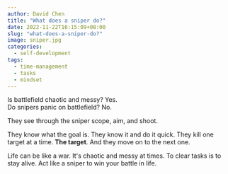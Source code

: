 ```yaml
---
author: David Chen
title: "What does a sniper do?"
date: 2022-11-22T16:15:09+08:00
slug: "what-does-a-sniper-do?"
image: sniper.jpg
categories:
  - self-development
tags:
  - time-management
  - tasks
  - mindset
---
```

Is battlefield chaotic and messy? Yes.\
Do snipers panic on battlefield? No.

They see through the sniper scope, aim, and shoot.

They know what the goal is. They know it and do it quick. They kill one target at a time. **The target**. And they move on to the next one.

Life can be like a war. It's chaotic and messy at times. To clear tasks is to stay alive. Act like a sniper to win your battle in life.
